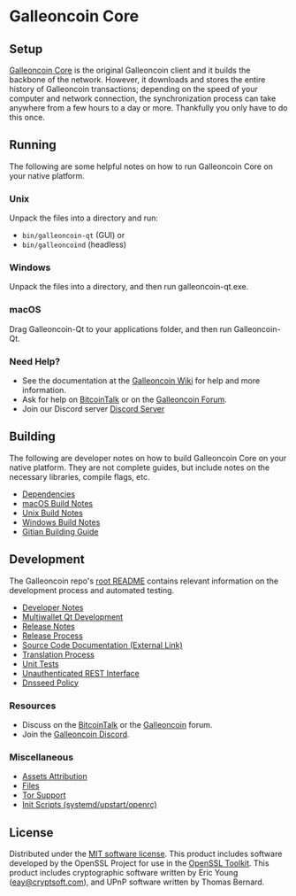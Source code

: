 Galleoncoin Core
=============

Setup
---------------------
[Galleoncoin Core](http://galleoncoin.org/wallet) is the original Galleoncoin client and it builds the backbone of the network. However, it downloads and stores the entire history of Galleoncoin transactions; depending on the speed of your computer and network connection, the synchronization process can take anywhere from a few hours to a day or more. Thankfully you only have to do this once.

Running
---------------------
The following are some helpful notes on how to run Galleoncoin Core on your native platform.

### Unix

Unpack the files into a directory and run:

- `bin/galleoncoin-qt` (GUI) or
- `bin/galleoncoind` (headless)

### Windows

Unpack the files into a directory, and then run galleoncoin-qt.exe.

### macOS

Drag Galleoncoin-Qt to your applications folder, and then run Galleoncoin-Qt.

### Need Help?

* See the documentation at the [Galleoncoin Wiki](https://github.com/Galleoncoin-Project/Galleoncoin/wiki)
for help and more information.
* Ask for help on [BitcoinTalk](https://bitcointalk.org/index.php?topic=1262920.0) or on the [Galleoncoin Forum](http://forum.galleoncoin.org/).
* Join our Discord server [Discord Server](https://discord.galleoncoin.org)

Building
---------------------
The following are developer notes on how to build Galleoncoin Core on your native platform. They are not complete guides, but include notes on the necessary libraries, compile flags, etc.

- [Dependencies](dependencies.md)
- [macOS Build Notes](build-osx.md)
- [Unix Build Notes](build-unix.md)
- [Windows Build Notes](build-windows.md)
- [Gitian Building Guide](gitian-building.md)

Development
---------------------
The Galleoncoin repo's [root README](/README.md) contains relevant information on the development process and automated testing.

- [Developer Notes](developer-notes.md)
- [Multiwallet Qt Development](multiwallet-qt.md)
- [Release Notes](release-notes.md)
- [Release Process](release-process.md)
- [Source Code Documentation (External Link)](https://www.fuzzbawls.pw/galleoncoin/doxygen/)
- [Translation Process](translation_process.md)
- [Unit Tests](unit-tests.md)
- [Unauthenticated REST Interface](REST-interface.md)
- [Dnsseed Policy](dnsseed-policy.md)

### Resources
* Discuss on the [BitcoinTalk](https://bitcointalk.org/index.php?topic=1262920.0) or the [Galleoncoin](http://forum.galleoncoin.org/) forum.
* Join the [Galleoncoin Discord](https://discord.galleoncoin.org).

### Miscellaneous
- [Assets Attribution](assets-attribution.md)
- [Files](files.md)
- [Tor Support](tor.md)
- [Init Scripts (systemd/upstart/openrc)](init.md)

License
---------------------
Distributed under the [MIT software license](/COPYING).
This product includes software developed by the OpenSSL Project for use in the [OpenSSL Toolkit](https://www.openssl.org/). This product includes
cryptographic software written by Eric Young ([eay@cryptsoft.com](mailto:eay@cryptsoft.com)), and UPnP software written by Thomas Bernard.
